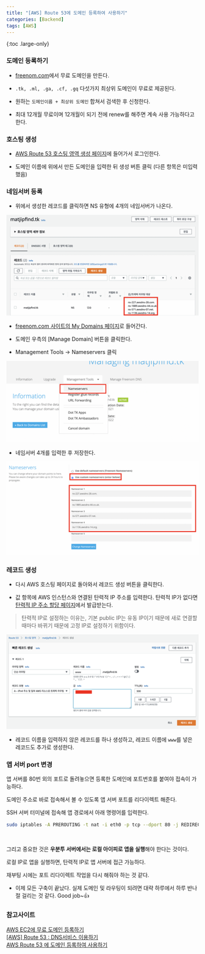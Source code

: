 ```yaml
---
title: "[AWS] Route 53에 도메인 등록하여 사용하기"
categories: [Backend]
tags: [AWS]
---
```


{:toc .large-only}

### 도메인 등록하기

- [freenom.com](https://www.freenom.com/en/index.html)에서 무료 도메인을 만든다.

- `.tk, .ml, .ga, .cf, .gq` 다섯가지 최상위 도메인이 무료로 제공된다.

- 원하는 `도메인이름 + 최상위 도메인` 합쳐서 검색한 후 신청한다.

- 최대 12개월 무료이며 12개월이 되기 전에 renew를 해주면 계속 사용 가능하다고 한다.

### 호스팅 생성

- [AWS Route 53 호스팅 영역 생성 페이지](https://console.aws.amazon.com/route53/v2/hostedzones#CreateHostedZone)에 들어가서 로그인한다.

- 도메인 이름에 위에서 만든 도메인을 입력한 뒤 생성 버튼 클릭 (다른 항목은 미입력했음)

### 네임서버 등록

- 위에서 생성한 레코드를 클릭하면 NS 유형에 4개의 네임서버가 나온다.

<img src="../../assets/img/blog/backend/2021-08-19-AWS-Route53-domain_01.png">

- [freenom.com 사이트의 My Domains 페이지](https://my.freenom.com/clientarea.php?action=domains)로 들어간다.

- 도메인 우측의 [Manage Domain] 버튼을 클릭한다.

- Management Tools -> Nameservers 클릭

<img src="../../assets/img/blog/backend/2021-08-19-AWS-Route53-domain_02.png">

- 네임서버 4개를 입력한 후 저장한다.

<img src="../../assets/img/blog/backend/2021-08-19-AWS-Route53-domain_03.png">

### 레코드 생성

- 다시 AWS 호스팅 페이지로 돌아와서 레코드 생성 버튼을 클릭한다.

- 값 항목에 AWS 인스턴스와 연결된 탄력적 IP 주소를 입력한다. 탄력적 IP가 없다면 [탄력적 IP 주소 할당 페이지](https://us-east-2.console.aws.amazon.com/ec2/v2/home?region=us-east-2#AllocateAddress:)에서 발급받는다.

> 탄력적 IP로 설정하는 이유는, 기본 public IP는 유동 IP이기 때문에 새로 연결할 때마다 바뀌기 때문에 고정 IP로 설정하기 위함이다.

<img src="../../assets/img/blog/backend/2021-08-19-AWS-Route53-domain_04.png">

- 레코드 이름을 입력하지 않은 레코드를 하나 생성하고, 레코드 이름에 `www`를 넣은 레코드도 추가로 생성한다.

### 앱 서버 port 변경

앱 서버를 80번 외의 포트로 돌려놓으면 등록한 도메인에 포트번호를 붙여야 접속이 가능하다.

도메인 주소로 바로 접속해서 볼 수 있도록 앱 서버 포트를 리다이렉트 해준다.

SSH 서버 터미널에 접속해 앱 경로에서 아래 명령어를 입력한다.

```bash
sudo iptables -A PREROUTING -t nat -i eth0 -p tcp --dport 80 -j REDIRECT --to-port <앱 포트>
```

<br/>

그리고 중요한 것은 **우분투 서버에서는 로컬 아이피로 앱을 실행**해야 한다는 것이다.

로컬 IP로 앱을 실행하면, 탄력적 IP로 앱 서버에 접근 가능하다.

재부팅 시에는 포트 리다이렉트 작업을 다시 해줘야 하는 것 같다.

- 이제 모든 구축이 끝났다. 실제 도메인 및 라우팅이 되려면 대략 하루에서 하루 반나절 걸리는 것 같다. Good job~👍

### 참고사이트

[AWS EC2에 무료 도메인 등록하기](https://dawitblog.tistory.com/92)<br/>
[[AWS] Route 53 : DNS서비스 이용하기](https://happiestmemories.tistory.com/47)<br/>
[AWS Route 53 에 도메인 등록하여 사용하기](https://medium.com/@labcloud/aws-route-53-%EC%97%90-%EB%8F%84%EB%A9%94%EC%9D%B8-%EB%93%B1%EB%A1%9D%ED%95%98%EC%97%AC-%EC%82%AC%EC%9A%A9%ED%95%98%EA%B8%B0-e2d9da2e864d)
